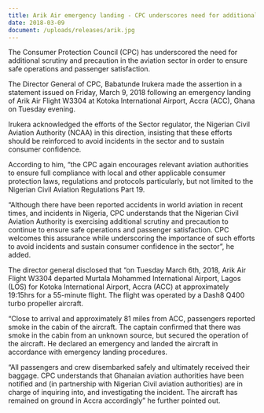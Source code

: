 ```yaml
---
title: Arik Air emergency landing - CPC underscores need for additional scrutiny, precaution for safe operations, consumer confidence
date: 2018-03-09
document: /uploads/releases/arik.jpg
---
```

The Consumer Protection Council (CPC) has underscored the need for additional scrutiny and precaution in the aviation sector in order to ensure safe operations and passenger satisfaction.

The Director General of CPC, Babatunde Irukera made the assertion in a statement issued on Friday, March 9, 2018 following an emergency landing of Arik Air Flight W3304 at Kotoka International Airport, Accra (ACC), Ghana on Tuesday evening.

Irukera acknowledged the efforts of the Sector regulator, the Nigerian Civil Aviation Authority (NCAA) in this direction, insisting that these efforts should be reinforced to avoid incidents in the sector and to sustain consumer confidence.

According to him, “the CPC again encourages relevant aviation authorities to ensure full compliance with local and other applicable consumer protection laws, regulations and protocols particularly, but not limited to the Nigerian Civil Aviation Regulations Part 19.

“Although there have been reported accidents in world aviation in recent times, and incidents in Nigeria, CPC understands that the Nigerian Civil Aviation Authority is exercising additional scrutiny and precaution to continue to ensure safe operations and passenger satisfaction. CPC welcomes this assurance while underscoring the importance of such efforts to avoid incidents and sustain consumer confidence in the sector”, he added.

The director general disclosed that “on Tuesday March 6th, 2018, Arik Air Flight W3304 departed Murtala Mohammed International Airport, Lagos (LOS) for Kotoka International Airport, Accra (ACC) at approximately 19:15hrs for a 55-minute flight. The flight was operated by a Dash8 Q400 turbo propeller aircraft.  

“Close to arrival and approximately 81 miles from ACC, passengers reported smoke in the cabin of the aircraft. The captain confirmed that there was smoke in the cabin from an unknown source, but secured the operation of the aircraft. He declared an emergency and landed the aircraft in accordance with emergency landing procedures.

“All passengers and crew disembarked safely and ultimately received their baggage. CPC understands that Ghanaian aviation authorities have been notified and (in partnership with Nigerian Civil aviation authorities) are in charge of inquiring into, and investigating the incident. The aircraft has remained on ground in Accra accordingly” he further pointed out.